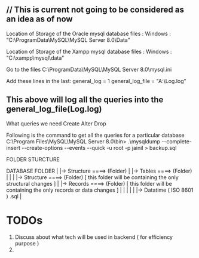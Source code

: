 // This is current not going to be considered as an idea as of now
----------------------------------------------------------------------------------------------
Location of Storage of the Oracle mysql database files : 
Windows : "C:\ProgramData\MySQL\MySQL Server 8.0\Data"

Location of Storage of the Xampp mysql database files : 
Windows : "C:\xampp\mysql\data"

Go to the files C:\ProgramData\MySQL\MySQL Server 8.0\mysql.ini

Add these lines in the last:
general_log = 1
general_log_file = "A:\Log.log"


This above will log all the queries into the general_log_file(Log.log)
-----------------------------------------------------------------------------------------------


What queries we need
Create
Alter
Drop

Following is the command to get all the queries for a particular database
C:\Program Files\MySQL\MySQL Server 8.0\bin> .\mysqldump --complete-insert --create-options --events --quick -u root -p jainil > backup.sql


FOLDER STURCTURE

DATABASE FOLDER
    |
    |-> Structure ====> (Folder)
    |
    |-> Tables ====> (Folder)
    |       |
    |       |-> Structure ====> (Folder)   [ this  folder will be containing the only structural changes ]
    |       |-> Records ====> (Folder)  [ this folder will be containing the only records or data changes ]
    |       |       |
    |       |       |-> Datatime ( ISO 8601 ) .sql
    |


TODOs
====================
1) Discuss about what tech will be used in backend ( for efficiency purpose )
2) 